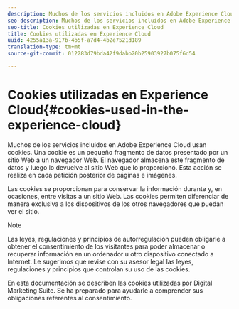 ```yaml
---
description: Muchos de los servicios incluidos en Adobe Experience Cloud usan cookies. Una cookie es un pequeño fragmento de datos presentado por un sitio Web a un navegador Web. El navegador almacena este fragmento de datos y luego lo devuelve al sitio Web que lo proporcionó. Esta acción se realiza en cada petición posterior de páginas e imágenes.
seo-description: Muchos de los servicios incluidos en Adobe Experience Cloud usan cookies. Una cookie es un pequeño fragmento de datos presentado por un sitio Web a un navegador Web. El navegador almacena este fragmento de datos y luego lo devuelve al sitio Web que lo proporcionó. Esta acción se realiza en cada petición posterior de páginas e imágenes.
seo-title: Cookies utilizadas en Experience Cloud
title: Cookies utilizadas en Experience Cloud
uuid: 4255a13a-917b-4b5f-a7d4-4b2e7521d189
translation-type: tm+mt
source-git-commit: 012283d79bda42f9dabb20b25903927b075f6d54

---
```



# Cookies utilizadas en Experience Cloud{#cookies-used-in-the-experience-cloud}

Muchos de los servicios incluidos en Adobe Experience Cloud usan cookies. Una cookie es un pequeño fragmento de datos presentado por un sitio Web a un navegador Web. El navegador almacena este fragmento de datos y luego lo devuelve al sitio Web que lo proporcionó. Esta acción se realiza en cada petición posterior de páginas e imágenes.

Las cookies se proporcionan para conservar la información durante y, en ocasiones, entre visitas a un sitio Web. Las cookies permiten diferenciar de manera exclusiva a los dispositivos de los otros navegadores que puedan ver el sitio.

>[!NOTE]
>
>Las leyes, regulaciones y principios de autorregulación pueden obligarle a obtener el consentimiento de los visitantes para poder almacenar o recuperar información en un ordenador u otro dispositivo conectado a Internet. Le sugerimos que revise con su asesor legal las leyes, regulaciones y principios que controlan su uso de las cookies.

En esta documentación se describen las cookies utilizadas por Digital Marketing Suite. Se ha preparado para ayudarle a comprender sus obligaciones referentes al consentimiento.
